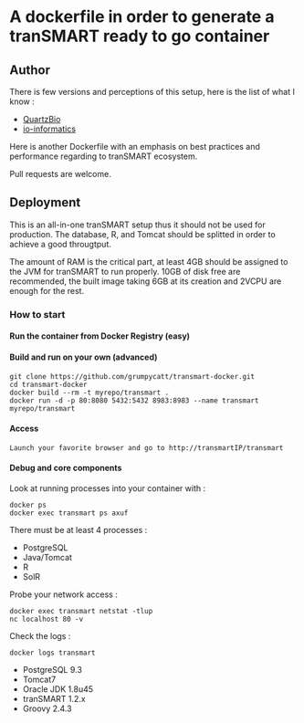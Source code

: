 # A dockerfile in order to generate a tranSMART ready to go container

## Author
There is few versions and perceptions of this setup, here is the list of what I know :
* [QuartzBio](https://github.com/quartzbio/transmart-docker)
* [io-informatics](https://github.com/io-informatics/transmart-docker)

Here is another Dockerfile with an emphasis on best practices and performance regarding to tranSMART ecosystem.

Pull requests are welcome.

## Deployment
This is an all-in-one tranSMART setup thus it should not be used for production. The database, R, and Tomcat should be splitted in order to achieve a good througtput.

The amount of RAM is the critical part, at least 4GB should be assigned to the JVM for tranSMART to run properly.
10GB of disk free are recommended, the built image taking 6GB at its creation and 2VCPU are enough for the rest.

### How to start

#### Run the container from Docker Registry (easy)


#### Build and run on your own (advanced)
    git clone https://github.com/grumpycatt/transmart-docker.git
    cd transmart-docker
    docker build --rm -t myrepo/transmart .
    docker run -d -p 80:8080 5432:5432 8983:8983 --name transmart myrepo/transmart

#### Access

    Launch your favorite browser and go to http://transmartIP/transmart

#### Debug and core components
Look at running processes into your container with :

    docker ps
    docker exec transmart ps axuf

There must be at least 4 processes :
- PostgreSQL
- Java/Tomcat
- R
- SolR

Probe your network access :

    docker exec transmart netstat -tlup
    nc localhost 80 -v

Check the logs :

    docker logs transmart

* PostgreSQL 9.3
* Tomcat7
* Oracle JDK 1.8u45
* tranSMART 1.2.x
* Groovy 2.4.3
